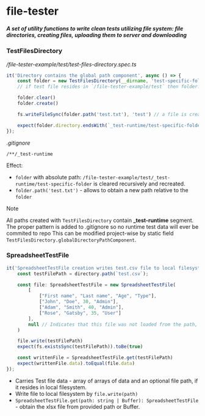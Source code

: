 # file-tester
##### A set of utility functions to write clean tests utilizing file system: file directories, creating files, uploading them to server and downloading

### TestFilesDirectory

_/file-tester-example/test/test-files-directory.spec.ts_
```typescript
it('Directory contains the global path component', async () => {
    const folder = new TestFilesDirectory(__dirname, 'test-specific-folder')
    // if test file resides in `/file-tester-example/test` then folder.directory contains an absolute path: /file-tester-example/test/_test-runtime/test-specific-folder

    folder.clear()
    folder.create()

    fs.writeFileSync(folder.path('test.txt'), 'test') // a file is created at: /file-tester-example/test/_test-runtime/test-specific-folder/test.txt

    expect(folder.directory.endsWith(`_test-runtime/test-specific-folder`)).toBe(true)
});
```

_.gitignore_
```.gitignore
/**/_test-runtime
```

Effect:
- `folder` with absolute path: `/file-tester-example/test/_test-runtime/test-specific-folder` is cleared recursively and recreated.
- `folder.path('test.txt')` - allows to obtain a new path relative to the `folder`

> [!NOTE]
> All paths created with `TestFilesDirectory` contain **_test-runtime** segment. The proper pattern is added to .gitignore so no runtime test data will ever be commited to repo
This can be modified project-wise by static field `TestFilesDirectory.globalDirectoryPathComponent`.



### SpreadsheetTestFile

```typescript
it('SpreadsheetTestFile creation writes test.csv file to local filesystem', async () => {
    const testFilePath = directory.path(`test.csv`);

    const file: SpreadsheetTestFile = new SpreadsheetTestFile(
        [
            ["First name", "Last name", "Age", "Type"],
            ["John", "Doe", 30, "Admin"],
            ["Adam", "Smith", 40, "Admin"],
            ["Rose", "Gatsby", 35, "User"]
        ],
        null // Indicates that this file was not loaded from the path, it was built in memory.
    )

    file.write(testFilePath)
    expect(fs.existsSync(testFilePath)).toBe(true)

    const writtenFile = SpreadsheetTestFile.get(testFilePath)
    expect(writtenFile.data).toEqual(file.data)
});
```
- Carries Test file data - array of arrays of data and an optional file path, if it resides in local filesystem.
- Write file to local filesystem by `file.write(path)`
- `SpreadsheetTestFile.get(path: string | Buffer): SpreadsheetTestFile` - obtain the xlsx file from provided path or Buffer.
  

